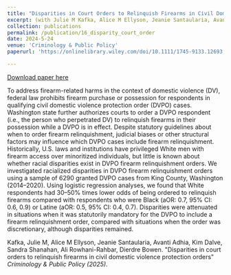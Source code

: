 ```yaml
---
title: "Disparities in Court Orders to Relinquish Firearms in Civil Domestic Violence Protection Orders" 
excerpt: (with Julie M Kafka, Alice M Ellyson, Jeanie Santaularia, Avanti Adhia, Kim Dalve, Sandra Shanahan, Ali Rowhani-Rahbar, Dierdre Bowen)
collection: publications
permalink: /publication/16_disparity_court_order
date: 2024-5-24
venue: 'Criminology & Public Policy'
paperurl: 'https://onlinelibrary.wiley.com/doi/10.1111/1745-9133.12693'

---
```


[Download paper here](https://onlinelibrary.wiley.com/doi/10.1111/1745-9133.12693)

To address firearm-related harms in the context of domestic violence (DV), federal law prohibits firearm purchase or possession for respondents in qualifying civil domestic violence protection order (DVPO) cases. Washington state further authorizes courts to order a DVPO respondent (i.e., the person who perpetrated DV) to relinquish firearms in their possession while a DVPO is in effect. Despite statutory guidelines about when to order firearm relinquishment, judicial biases or other structural factors may influence which DVPO cases include firearm relinquishment. Historically, U.S. laws and institutions have privileged White men with firearm access over minoritized individuals, but little is known about whether racial disparities exist in DVPO firearm relinquishment orders. We investigated racialized disparities in DVPO firearm relinquishment orders using a sample of 6290 granted DVPO cases from King County, Washington (2014–2020). Using logistic regression analyses, we found that White respondents had 30–50% times lower odds of being ordered to relinquish firearms compared with respondents who were Black (aOR: 0.7, 95% CI: 0.6, 0.9) or Latine (aOR: 0.5, 95% CI: 0.4, 0.7). Disparities were attenuated in situations when it was statutorily mandatory for the DVPO to include a firearm relinquishment order, compared with situations when the order was discretionary, although disparities remained.
 
 
Kafka, Julie M, Alice M Ellyson, Jeanie Santaularia, Avanti Adhia, Kim Dalve, Sandra Shanahan, Ali Rowhani-Rahbar, Dierdre Bowen. "Disparities in court orders to relinquish firearms in civil domestic violence protection orders" <i>Criminology & Public Policy<i> (2025).
 


